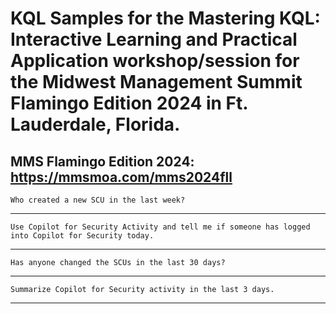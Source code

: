 # KQL Samples for the Mastering KQL: Interactive Learning and Practical Application workshop/session for the Midwest Management Summit Flamingo Edition 2024 in Ft. Lauderdale, Florida.

## MMS Flamingo Edition 2024: https://mmsmoa.com/mms2024fll

```
Who created a new SCU in the last week?
```
---
```
Use Copilot for Security Activity and tell me if someone has logged into Copilot for Security today.
```
---
```
Has anyone changed the SCUs in the last 30 days?
```
---
```
Summarize Copilot for Security activity in the last 3 days.
```
---
